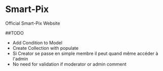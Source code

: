 # Smart-Pix
Official Smart-Pix Website

##TODO
 - Add Condition to Model
 - Create Collection with populate
 - Si Creator se passe en simple membre il peut quand même accéder à l'admin
 - No need for validation if moderator or admin comment
